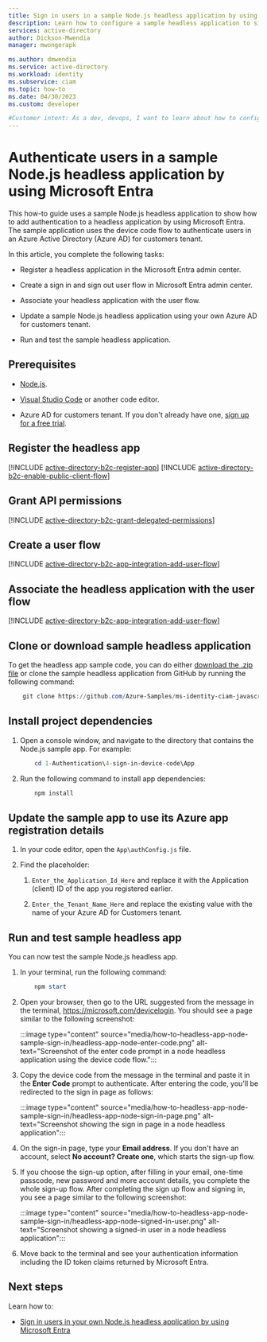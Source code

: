 ```yaml
---
title: Sign in users in a sample Node.js headless application by using Microsoft Entra
description: Learn how to configure a sample headless application to sign in and sign out users by using Microsoft Entra.
services: active-directory
author: Dickson-Mwendia
manager: mwongerapk

ms.author: dmwendia
ms.service: active-directory
ms.workload: identity
ms.subservice: ciam
ms.topic: how-to
ms.date: 04/30/2023
ms.custom: developer

#Customer intent: As a dev, devops, I want to learn about how to configure a sample Node.js headless application to authenticate users with my Azure Active Directory (Azure AD) for customers tenant
---
```


# Authenticate users in a sample Node.js headless application by using Microsoft Entra

This how-to guide uses a sample Node.js headless application to show how to add authentication to a headless application by using Microsoft Entra. The sample application uses the device code flow to authenticate users in an Azure Active Directory (Azure AD) for customers tenant. 

In this article, you complete the following tasks:

- Register a headless application in the Microsoft Entra admin center. 

- Create a sign in and sign out user flow in Microsoft Entra admin center.

- Associate your headless application with the user flow. 

- Update a sample Node.js headless application using your own Azure AD for customers tenant.

- Run and test the sample headless application.

## Prerequisites

- [Node.js](https://nodejs.org).

- [Visual Studio Code](https://code.visualstudio.com/download) or another code editor.

- Azure AD for customers tenant. If you don't already have one, [sign up for a free trial](https://aka.ms/ciam-free-trial). 


## Register the headless app

[!INCLUDE [active-directory-b2c-register-app](./includes/register-app/register-client-app-common.md)] 
[!INCLUDE [active-directory-b2c-enable-public-client-flow](./includes/register-app/enable-public-client-flow.md)]  

## Grant API permissions

[!INCLUDE [active-directory-b2c-grant-delegated-permissions](./includes/register-app/grant-api-permission-sign-in.md)] 

## Create a user flow 

[!INCLUDE [active-directory-b2c-app-integration-add-user-flow](./includes/configure-user-flow/create-sign-in-sign-out-user-flow.md)] 

## Associate the headless application with the user flow

[!INCLUDE [active-directory-b2c-app-integration-add-user-flow](./includes/configure-user-flow/add-app-user-flow.md)]

## Clone or download sample headless application

To get the headless app sample code, you can do either [download the .zip file](https://github.com/Azure-Samples/ms-identity-ciam-javascript-tutorial/archive/refs/heads/main.zip) or clone the sample headless application from GitHub by running the following command:

```powershell
    git clone https://github.com/Azure-Samples/ms-identity-ciam-javascript-tutorial.git
```

## Install project dependencies 

1. Open a console window, and navigate to the directory that contains the Node.js sample app. For example:

    ```powershell
        cd 1-Authentication\4-sign-in-device-code\App
    ```
1. Run the following command to install app dependencies:

    ```powershell
        npm install
    ```

## Update the sample app to use its Azure app registration details

1. In your code  editor, open the `App\authConfig.js` file. 

1. Find the placeholder: 
    
    1. `Enter_the_Application_Id_Here` and replace it with the Application (client) ID of the app you registered earlier.
    
    1. `Enter_the_Tenant_Name_Here` and replace the existing value with the name of your Azure AD for Customers tenant.

## Run and test sample headless app 

You can now test the sample Node.js headless app.

1. In your terminal, run the following command:

    ```powershell
        npm start 
    ```

1. Open your browser, then go to the URL suggested from the message in the terminal, https://microsoft.com/devicelogin. You should see a page similar to the following screenshot:

     :::image type="content" source="media/how-to-headless-app-node-sample-sign-in/headless-app-node-enter-code.png" alt-text="Screenshot of the enter code prompt in a node headless application using the device code flow.":::

1. Copy the device code from the message in the terminal and paste it in the **Enter Code** prompt to authenticate. After entering the code, you'll be redirected to the sign in page as follows:

     :::image type="content" source="media/how-to-headless-app-node-sample-sign-in/headless-app-node-sign-in-page.png" alt-text="Screenshot showing the sign in page in a node headless application":::

1. On the sign-in page, type your **Email address**. If you don't have an account, select **No account? Create one**, which starts the sign-up flow.

1. If you choose the sign-up option, after filling in your email, one-time passcode, new password and more account details, you complete the whole sign-up flow. After completing the sign up flow and signing in, you see a page similar to the following screenshot:

     :::image type="content" source="media/how-to-headless-app-node-sample-sign-in/headless-app-node-signed-in-user.png" alt-text="Screenshot showing a signed-in user in a node headless application":::

1. Move back to the terminal and see your authentication information including the ID token claims returned by Microsoft Entra.

## Next steps 

Learn how to: 

- [Sign in users in your own Node.js headless application by using Microsoft Entra](how-to-headless-app-node-sign-in-overview.md)